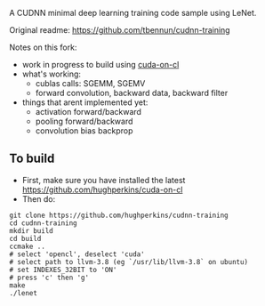 A CUDNN minimal deep learning training code sample using LeNet.

Original readme: https://github.com/tbennun/cudnn-training

Notes on this fork:
- work in progress to build using [cuda-on-cl](https://github.com/hughperkins/cuda-on-cl)
- what's working:
  - cublas calls: SGEMM, SGEMV
  - forward convolution, backward data, backward filter
- things that arent implemented yet:
  - activation forward/backward
  - pooling forward/backward
  - convolution bias backprop

## To build

- First, make sure you have installed the latest https://github.com/hughperkins/cuda-on-cl
- Then do:
```
git clone https://github.com/hughperkins/cudnn-training
cd cudnn-training
mkdir build
cd build
ccmake ..
# select 'opencl', deselect 'cuda'
# select path to llvm-3.8 (eg `/usr/lib/llvm-3.8` on ubuntu)
# set INDEXES_32BIT to 'ON'
# press 'c' then 'g'
make
./lenet
```

